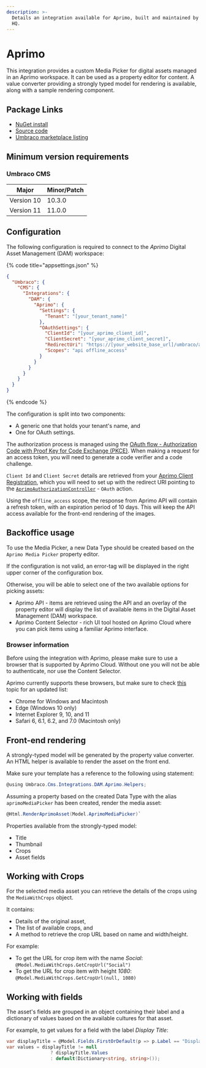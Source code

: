 ```yaml
---
description: >-
  Details an integration available for Aprimo, built and maintained by Umbraco
  HQ.
---
```


# Aprimo

This integration provides a custom Media Picker for digital assets managed in an Aprimo workspace. It can be used as a property editor for content. A value converter providing a strongly typed model for rendering is available, along with a sample rendering component.

## Package Links

* [NuGet install](https://www.nuget.org/packages/Umbraco.Cms.Integrations.DAM.Aprimo)
* [Source code](https://github.com/umbraco/Umbraco.Cms.Integrations/tree/main/src/Umbraco.Cms.Integrations.DAM.Aprimo)
* [Umbraco marketplace listing](https://marketplace.umbraco.com/package/umbraco.cms.integrations.dam.aprimo)

## Minimum version requirements

### Umbraco CMS

| Major      | Minor/Patch |
| ---------- | ----------- |
| Version 10 | 10.3.0      |
| Version 11 | 11.0.0      |

## Configuration

The following configuration is required to connect to the _Aprimo_ Digital Asset Management (DAM) workspace:

{% code title="appsettings.json" %}
```json
{
  "Umbraco": {
    "CMS": {
      "Integrations": {
        "DAM": {
          "Aprimo": {
            "Settings": {
              "Tenant": "[your_tenant_name]"
            },
            "OAuthSettings": {
              "ClientId": "[your_aprimo_client_id]",
              "ClientSecret": "[your_aprimo_client_secret]",
              "RedirectUri": "https://[your_website_base_url]/umbraco/api/aprimoauthorization/oauth",
              "Scopes": "api offline_access"
            }
          }
        }
      }
    }
  }
}
```
{% endcode %}

The configuration is split into two components:

* A generic one that holds your tenant's name, and
* One for OAuth settings.

The authorization process is managed using the [OAuth flow - Authorization Code with Proof Key for Code Exchange (PKCE)](https://developers.aprimo.com/marketing-operations/rest-api/authorization/#module7). When making a request for an access token, you will need to generate a code verifier and a code challenge.

`Client Id` and `Client Secret` details are retrieved from your [Aprimo Client Registration](https://developers.aprimo.com/marketing-operations/rest-api/authorization/#module2), which you will need to set up with the redirect URI pointing to the [`AprimoAuthorizationController`](https://github.com/umbraco/Umbraco.Cms.Integrations/blob/main/src/Umbraco.Cms.Integrations.DAM.Aprimo/Controllers/AprimoAuthorizationController.cs) - `OAuth` action.

Using the `offline_access` scope, the response from Aprimo API will contain a refresh token, with an expiration period of 10 days. This will keep the API access available for the front-end rendering of the images.

## Backoffice usage

To use the Media Picker, a new Data Type should be created based on the `Aprimo Media Picker` property editor.

If the configuration is not valid, an error-tag will be displayed in the right upper corner of the configuration box.

Otherwise, you will be able to select one of the two available options for picking assets:

* Aprimo API - items are retrieved using the API and an overlay of the property editor will display the list of available items in the Digital Asset Management (DAM) workspace.
* Aprimo Content Selector - rich UI tool hosted on Aprimo Cloud where you can pick items using a familiar Aprimo interface.

### Browser information

Before using the integration with Aprimo, please make sure to use a browser that is supported by Aprimo Cloud. Without one you will not be able to authenticate, nor use the Content Selector.

Aprimo currently supports these browsers, but make sure to check [this](https://help.aprimo.com/Content/Marketing\_Operations\_Help/aprimo\_basics/browsers\_configuring\_concept.html) topic for an updated list:

* Chrome for Windows and Macintosh
* Edge (Windows 10 only)
* Internet Explorer 9, 10, and 11
* Safari 6, 6.1, 6.2, and 7.0 (Macintosh only)

## Front-end rendering

A strongly-typed model will be generated by the property value converter. An HTML helper is available to render the asset on the front end.

Make sure your template has a reference to the following using statement:

```csharp
@using Umbraco.Cms.Integrations.DAM.Aprimo.Helpers;
```

Assuming a property based on the created Data Type with the alias `aprimoMediaPicker` has been created, render the media asset:

```csharp
@Html.RenderAprimoAsset(Model.AprimoMediaPicker)`
```

Properties available from the strongly-typed model:

* Title
* Thumbnail
* Crops
* Asset fields

## Working with Crops

For the selected media asset you can retrieve the details of the crops using the `MediaWithCrops` object.

It contains:

* Details of the original asset,
* The list of available crops, and
* A method to retrieve the crop URL based on name and width/height.

For example:

* To get the URL for crop item with the name _Social_: `@Model.MediaWithCrops.GetCropUrl("Social")`
* To get the URL for crop item with height _1080_: `@Model.MediaWithCrops.GetCropUrl(null, 1080)`

## Working with fields

The asset's fields are grouped in an object containing their label and a dictionary of values based on the available cultures for that asset.

For example, to get values for a field with the label _Display Title_:

```csharp
var displayTitle = @Model.Fields.FirstOrDefault(p => p.Label == "Display Title");
var values = displayTitle != null
                ? displayTitle.Values 
                : default(Dictionary<string, string>());
```
